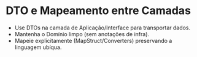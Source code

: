# DTO e Mapeamento entre Camadas

- Use DTOs na camada de Aplicação/Interface para transportar dados.
- Mantenha o Domínio limpo (sem anotações de infra).
- Mapeie explicitamente (MapStruct/Converters) preservando a linguagem ubíqua.
